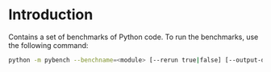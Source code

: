 # Introduction

Contains a set of benchmarks of Python code. To run the benchmarks, use the following command:

```bash
python -m pybench --benchname=<module> [--rerun true|false] [--output-dir "./data"]
```
